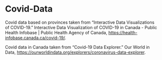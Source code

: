 # Covid-Data

Covid data based on provinces taken from “Interactive Data Visualizations of COVID-19.” Interactive Data Visualization of COVID-19 in Canada - Public Health Infobase | Public Health Agency of Canada, https://health-infobase.canada.ca/covid-19/. 

Covid data in Canada taken from “Covid-19 Data Explorer.” Our World in Data, https://ourworldindata.org/explorers/coronavirus-data-explorer. 
